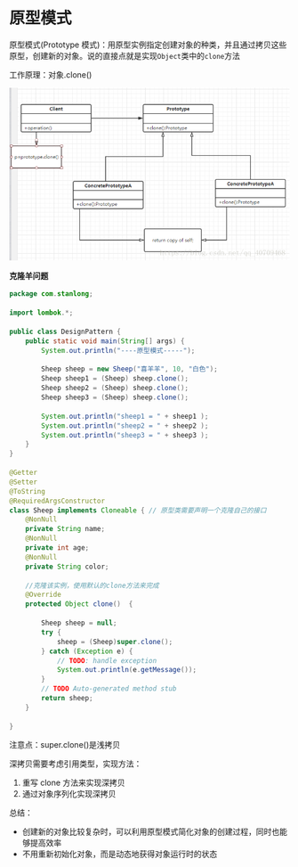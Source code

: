 # 原型模式

原型模式(Prototype 模式)：用原型实例指定创建对象的种类，并且通过拷贝这些原型，创建新的对象。说的直接点就是实现`Object`类中的`clone`方法

工作原理：对象.clone()

![](./doc/10.png)

**克隆羊问题**

```java
package com.stanlong;

import lombok.*;

public class DesignPattern {
    public static void main(String[] args) {
        System.out.println("----原型模式-----");

        Sheep sheep = new Sheep("喜羊羊", 10, "白色");
        Sheep sheep1 = (Sheep) sheep.clone();
        Sheep sheep2 = (Sheep) sheep.clone();
        Sheep sheep3 = (Sheep) sheep.clone();

        System.out.println("sheep1 = " + sheep1 );
        System.out.println("sheep2 = " + sheep2 );
        System.out.println("sheep3 = " + sheep3 );
    }
}

@Getter
@Setter
@ToString
@RequiredArgsConstructor
class Sheep implements Cloneable { // 原型类需要声明一个克隆自己的接口
    @NonNull
    private String name;
    @NonNull
    private int age;
    @NonNull
    private String color;

    //克隆该实例，使用默认的clone方法来完成
    @Override
    protected Object clone()  {

        Sheep sheep = null;
        try {
            sheep = (Sheep)super.clone();
        } catch (Exception e) {
            // TODO: handle exception
            System.out.println(e.getMessage());
        }
        // TODO Auto-generated method stub
        return sheep;
    }

}
```

注意点：super.clone()是浅拷贝

深拷贝需要考虑引用类型，实现方法：

1. 重写 clone 方法来实现深拷贝
2. 通过对象序列化实现深拷贝

总结：

- 创建新的对象比较复杂时，可以利用原型模式简化对象的创建过程，同时也能够提高效率
- 不用重新初始化对象，而是动态地获得对象运行时的状态